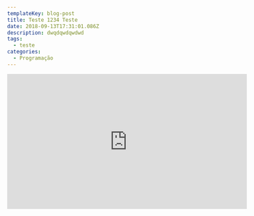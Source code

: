 ```yaml
---
templateKey: blog-post
title: Teste 1234 Teste
date: 2018-09-13T17:31:01.086Z
description: dwqdqwdqwdwd
tags:
  - teste
categories:
  - Programação
---
```

<iframe width="560" height="315" src="https://www.youtube.com/embed/Pg5shItzWZg" frameborder="0" allow="autoplay; encrypted-media" allowfullscreen></iframe>
